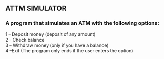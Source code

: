 ## ATTM SIMULATOR
### A program that simulates an ATM with the following options:
1 – Deposit money (deposit of any amount)<br>
2 - Check balance<br>
3 – Withdraw money (only if you have a balance)<br>
4 –Exit (The program only ends if the user enters the option)<br>
